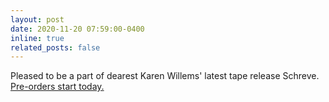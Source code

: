 ```yaml
---
layout: post
date: 2020-11-20 07:59:00-0400
inline: true
related_posts: false
---
```


Pleased to be a part of dearest Karen Willems' latest tape release Schreve. [Pre-orders start today.](https://www.tapingpolicies.com/tapes/karen-willems-schreve-04)
